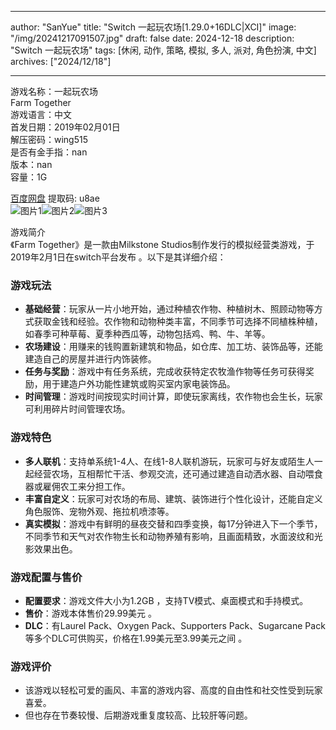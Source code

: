 
---
author: "SanYue"
title: "Switch 一起玩农场[1.29.0+16DLC|XCI]"
image: "/img/20241217091507.jpg"
draft: false
date: 2024-12-18
description: "Switch 一起玩农场"
tags: [休闲, 动作, 策略, 模拟, 多人, 派对, 角色扮演, 中文]
archives: ["2024/12/18"]

---

游戏名称：一起玩农场   
Farm Together    
游戏语言：中文  
首发日期：2019年02月01日  
解压密码：wing515  
是否有金手指：nan  
版本：nan   
容量：1G

[百度网盘](https://pan.baidu.com/s/1O4a3ve8MR5LqUdMGxSz7sQ) 提取码: u8ae  
![图片1](/img/7493d3.jpg)![图片2](/img/096a6c.jpg)![图片3](/img/70de1a.jpg)  

游戏简介  
《Farm Together》是一款由Milkstone Studios制作发行的模拟经营类游戏，于2019年2月1日在switch平台发布 。以下是其详细介绍：

### 游戏玩法
- **基础经营**：玩家从一片小地开始，通过种植农作物、种植树木、照顾动物等方式获取金钱和经验。农作物和动物种类丰富，不同季节可选择不同植株种植，如春季可种草莓、夏季种西瓜等，动物包括鸡、鸭、牛、羊等。
- **农场建设**：用赚来的钱购置新建筑和物品，如仓库、加工坊、装饰品等，还能建造自己的房屋并进行内饰装修。
- **任务与奖励**：游戏中有任务系统，完成收获特定农牧渔作物等任务可获得奖励，用于建造户外功能性建筑或购买室内家电装饰品。
- **时间管理**：游戏时间按现实时间计算，即使玩家离线，农作物也会生长，玩家可利用碎片时间管理农场。

### 游戏特色
- **多人联机**：支持单系统1-4人、在线1-8人联机游玩，玩家可与好友或陌生人一起经营农场，互相帮忙干活、参观交流，还可通过建造自动洒水器、自动喂食器或雇佣农工来分担工作。
- **丰富自定义**：玩家可对农场的布局、建筑、装饰进行个性化设计，还能自定义角色服饰、宠物外观、拖拉机喷漆等。
- **真实模拟**：游戏中有鲜明的昼夜交替和四季变换，每17分钟进入下一个季节，不同季节和天气对农作物生长和动物养殖有影响，且画面精致，水面波纹和光影效果出色。

### 游戏配置与售价
- **配置要求**：游戏文件大小为1.2GB ，支持TV模式、桌面模式和手持模式。
- **售价**：游戏本体售价29.99美元 。
- **DLC**：有Laurel Pack、Oxygen Pack、Supporters Pack、Sugarcane Pack等多个DLC可供购买，价格在1.99美元至3.99美元之间 。

### 游戏评价
- 该游戏以轻松可爱的画风、丰富的游戏内容、高度的自由性和社交性受到玩家喜爱。
- 但也存在节奏较慢、后期游戏重复度较高、比较肝等问题。
